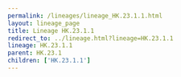```yaml
---
permalink: /lineages/lineage_HK.23.1.1.html
layout: lineage_page
title: Lineage HK.23.1.1
redirect_to: ../lineage.html?lineage=HK.23.1.1
lineage: HK.23.1.1
parent: HK.23.1
children: ['HK.23.1.1']
---
```

